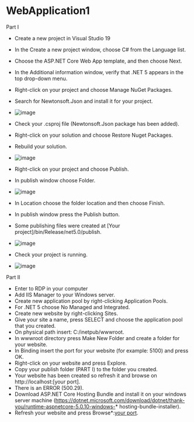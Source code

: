# WebApplication1

Part I
* Create a new project in Visual Studio 19
* In the Create a new project window, choose C# from the Language list.
* Choose the ASP.NET Core Web App template, and then choose Next.
* In the Additional information window, verify that .NET 5 appears in the top drop-down menu.
* Right-click on your project and choose Manage NuGet Packages.
* Search for Newtonsoft.Json and install it for your project.
* ![image](https://user-images.githubusercontent.com/71599740/135452789-2a2e462a-fe76-4c74-bf71-c1bd0ec9737a.png)
* Check your .csproj file (Newtonsoft.Json package has been added).
* Right-click on your solution and choose Restore Nuget Packages.
* Rebuild your solution.
* ![image](https://user-images.githubusercontent.com/71599740/135453061-7b7f0a5f-b6e3-466b-88e7-dea3e69db6e3.png)

* Right-click on your project and choose Publish.
* In publish window choose Folder.
* ![image](https://user-images.githubusercontent.com/71599740/135453960-aead6599-30c6-4b3c-afb3-913af3bd21a1.png)
* In Location choose the folder location and then choose Finish.
* In publish window press the Publish button.
* Some publishing files were created at [Your project]/bin/Release/net5.0/publish.
* ![image](https://user-images.githubusercontent.com/71599740/135454037-75d99f91-1520-45bf-81db-bf5a0cec4222.png)
* Check your project is running.
* ![image](https://user-images.githubusercontent.com/71599740/135454232-3c58b0df-4fbb-4a08-86af-2fbd2e3fdbb8.png)




Part II
* Enter to RDP in your computer 
* Add IIS Manager to your Windows server.
* Create new application pool by right-clicking Application Pools.
* For .NET 5 choose No Managed and Integrated.
* Create new website by right-clicking Sites.
* Give your site a name, press SELECT and choose the application pool that you created.
* On physical path insert: C:/inetpub/wwwroot.
* In wwwroot directory press Make New Folder and create a folder for your website.
* In Binding insert the port for your website (for example: 5100) and press OK.
* Right-click on your website and press Explore.
* Copy your publish folder (PART I) to the folder you created.
* Your website has been created so refresh it and browse on http://localhost:[your port].
* There is an ERROR (500.29).
* Download ASP.NET Core Hosting Bundle and install it on your windows server machine (https://dotnet.microsoft.com/download/dotnet/thank-you/runtime-aspnetcore-5.0.10-windows-* hosting-bundle-installer).
* Refresh your website and press Browse*:[your port](http).
